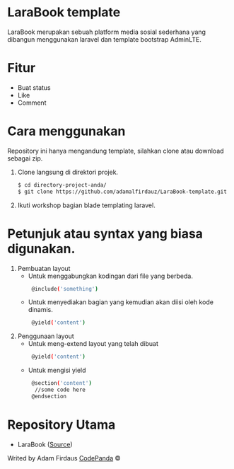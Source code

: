 # LaraBook template

LaraBook merupakan sebuah platform media sosial sederhana yang dibangun menggunakan laravel dan template bootstrap AdminLTE.

# Fitur

  - Buat status
  - Like
  - Comment

# Cara menggunakan
Repository ini hanya mengandung template, silahkan clone atau download sebagai zip.
1. Clone langsung di direktori projek.
    ```sh
    $ cd directory-project-anda/
    $ git clone https://github.com/adamalfirdauz/LaraBook-template.git
    ```
2. Ikuti workshop bagian blade templating laravel.

# Petunjuk atau syntax yang biasa digunakan.
1. Pembuatan layout
    - Untuk menggabungkan kodingan dari file yang berbeda.
        ```sh
         @include('something')
        ```
    - Untuk menyediakan bagian yang kemudian akan diisi oleh kode dinamis.
        ```sh
         @yield('content')
        ```
2. Penggunaan layout
    - Untuk meng-extend layout yang telah dibuat
        ```sh
         @yield('content')
        ```
    - Untuk mengisi yield
        ```sh
         @section('content')
          //some code here
         @endsection
        ```
# Repository Utama
- LaraBook ([Source](https://github.com/adamalfirdauz/LaraBook))

Writed by Adam Firdaus
[CodePanda](https://codepanda.web.id) &copy; 